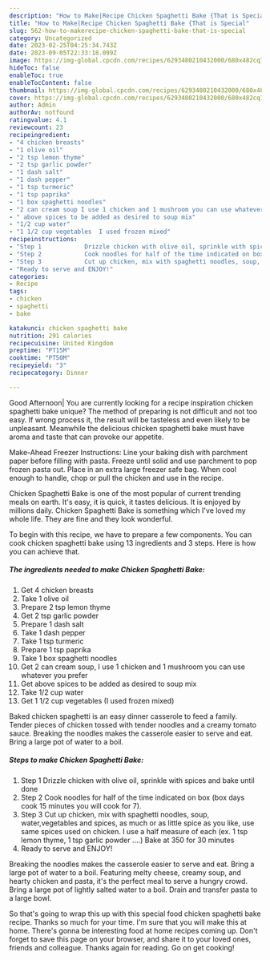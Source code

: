 ```yaml
---
description: "How to Make|Recipe Chicken Spaghetti Bake {That is Special"
title: "How to Make|Recipe Chicken Spaghetti Bake {That is Special"
slug: 562-how-to-makerecipe-chicken-spaghetti-bake-that-is-special
category: Uncategorized
date: 2023-02-25T04:25:34.743Z
date: 2023-09-05T22:33:18.099Z
image: https://img-global.cpcdn.com/recipes/6293480210432000/680x482cq70/chicken-spaghetti-bake-recipe-main-photo.jpg
hideToc: false
enableToc: true
enableTocContent: false
thumbnail: https://img-global.cpcdn.com/recipes/6293480210432000/680x482cq70/chicken-spaghetti-bake-recipe-main-photo.jpg
cover: https://img-global.cpcdn.com/recipes/6293480210432000/680x482cq70/chicken-spaghetti-bake-recipe-main-photo.jpg
author: Admin
authorAv: notfound
ratingvalue: 4.1
reviewcount: 23
recipeingredient:
- "4 chicken breasts"
- "1 olive oil"
- "2 tsp lemon thyme"
- "2 tsp garlic powder"
- "1 dash salt"
- "1 dash pepper"
- "1 tsp turmeric"
- "1 tsp paprika"
- "1 box spaghetti noodles"
- "2 can cream soup I use 1 chicken and 1 mushroom you can use whatever you prefer"
- " above spices to be added as desired to soup mix"
- "1/2 cup water"
- "1 1/2 cup vegetables  I used frozen mixed"
recipeinstructions:
- "Step 1            Drizzle chicken with olive oil, sprinkle with spices and bake until done"
- "Step 2            Cook noodles for half of the time indicated on box (box days cook 15 minutes you will cook for 7)."
- "Step 3            Cut up chicken, mix with spaghetti noodles, soup, water,vegetables and spices, as much or as little spice as you like, use same spices used on chicken. I use a half measure of each (ex. 1 tsp lemon thyme, 1 tsp garlic powder ....) Bake at 350 for 30 minutes"
- "Ready to serve and ENJOY!"
categories:
- Recipe
tags:
- chicken
- spaghetti
- bake

katakunci: chicken spaghetti bake 
nutrition: 291 calories
recipecuisine: United Kingdom
preptime: "PT15M"
cooktime: "PT50M"
recipeyield: "3"
recipecategory: Dinner

---
```



Good Afternoon| You are currently looking for a recipe inspiration chicken spaghetti bake unique? The method of preparing is not difficult and not too easy. If wrong process it, the result will be tasteless and even likely to be unpleasant. Meanwhile the delicious chicken spaghetti bake must have aroma and taste that can provoke our appetite.





Make-Ahead Freezer Instructions: Line your baking dish with parchment paper before filling with pasta. Freeze until solid and use parchment to pop frozen pasta out. Place in an extra large freezer safe bag. When cool enough to handle, chop or pull the chicken and use in the recipe.

Chicken Spaghetti Bake is one of the most popular of current trending meals on earth. It's easy, it is quick, it tastes delicious. It is enjoyed by millions daily. Chicken Spaghetti Bake is something which I've loved my whole life. They are fine and they look wonderful.


To begin with this recipe, we have to prepare a few components. You can cook chicken spaghetti bake using 13 ingredients and 3 steps. Here is how you can achieve that.

<!--inarticleads1-->

##### The ingredients needed to make Chicken Spaghetti Bake:

1. Get 4 chicken breasts
1. Take 1 olive oil
1. Prepare 2 tsp lemon thyme
1. Get 2 tsp garlic powder
1. Prepare 1 dash salt
1. Take 1 dash pepper
1. Take 1 tsp turmeric
1. Prepare 1 tsp paprika
1. Take 1 box spaghetti noodles
1. Get 2 can cream soup, I use 1 chicken and 1 mushroom you can use whatever you prefer
1. Get  above spices to be added as desired to soup mix
1. Take 1/2 cup water
1. Get 1 1/2 cup vegetables  (I used frozen mixed)


Baked chicken spaghetti is an easy dinner casserole to feed a family. Tender pieces of chicken tossed with tender noodles and a creamy tomato sauce. Breaking the noodles makes the casserole easier to serve and eat. Bring a large pot of water to a boil. 

<!--inarticleads2-->

##### Steps to make Chicken Spaghetti Bake:

1. Step 1            Drizzle chicken with olive oil, sprinkle with spices and bake until done
1. Step 2            Cook noodles for half of the time indicated on box (box days cook 15 minutes you will cook for 7).
1. Step 3            Cut up chicken, mix with spaghetti noodles, soup, water,vegetables and spices, as much or as little spice as you like, use same spices used on chicken. I use a half measure of each (ex. 1 tsp lemon thyme, 1 tsp garlic powder ....) Bake at 350 for 30 minutes
1. Ready to serve and ENJOY!

Breaking the noodles makes the casserole easier to serve and eat. Bring a large pot of water to a boil. Featuring melty cheese, creamy soup, and hearty chicken and pasta, it&#39;s the perfect meal to serve a hungry crowd. Bring a large pot of lightly salted water to a boil. Drain and transfer pasta to a large bowl. 

So that's going to wrap this up with this special food chicken spaghetti bake recipe. Thanks so much for your time. I'm sure that you will make this at home. There's gonna be interesting food at home recipes coming up. Don't forget to save this page on your browser, and share it to your loved ones, friends and colleague. Thanks again for reading. Go on get cooking!
